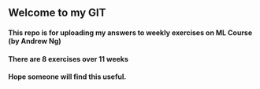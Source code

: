 ## Welcome to my GIT

#### This repo is for uploading my answers to weekly exercises on ML Course (by Andrew Ng)
#### There are 8 exercises over 11 weeks
#### Hope someone will find this useful.
